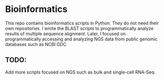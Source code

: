 # Bioinformatics

This repo contains bioinformatics scripts in Python. They do not need their own repositories. I wrote the BLAST scripts to programmatically analyze results of multiple sequence alignment. Later, I focused on programmatically accessing and analyzing NGS data from public genomic databases such as NCBI GDC. 

## TODO: 
Add more scripts focused on NGS such as bulk and single-cell RNA-Seq.

